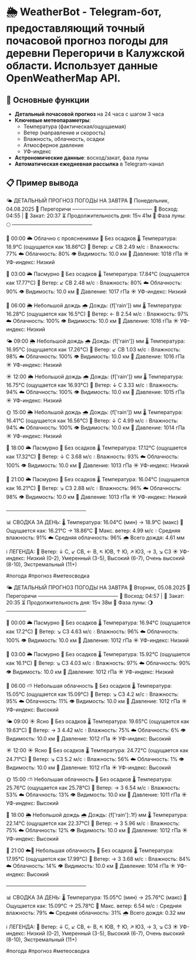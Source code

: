 # 🌦️ WeatherBot - Telegram-бот, предоставляющий точный почасовой прогноз погоды для деревни Перегоричи в  Калужской области. Использует данные OpenWeatherMap API.


## 📌 Основные функции
- **Детальный почасовой прогноз** на 24 часа с шагом 3 часа
- **Ключевые метеопараметры**:
  - Температура (фактическая/ощущаемая)
  - Ветер (направление и скорость)
  - Влажность, облачность, осадки
  - Атмосферное давление
  - УФ-индекс
- **Астрономические данные**: восход/закат, фаза луны
- **Автоматическая ежедневная рассылка** в Telegram-канал

## 📋 Пример вывода
🌤️ ДЕТАЛЬНЫЙ ПРОГНОЗ ПОГОДЫ НА ЗАВТРА
📅 Понедельник, 04.08.2025
📍 Перегоричи
──────────────────────
🌅 Восход: 04:55 | 🌇 Закат: 20:37
⏳ Продолжительность дня: 15ч 41м
🌙 Фаза луны: 🌕
──────────────────────

🌙 00:00
🌥 Облачно с прояснениями
 🌵 Без осадков
🌡️ Температура: 18.9°C (ощущается как 18.86°C)
💨 Ветер: ↙ СВ 2.49 м/с
💧 Влажность: 77%
☁️ Облачность: 80%
👁️ Видимость: 10.0 км
🎈 Давление: 1018 гПа
☀️ УФ-индекс: Низкий


🌙 03:00
🌥 Пасмурно
 🌵 Без осадков
🌡️ Температура: 17.84°C (ощущается как 17.77°C)
💨 Ветер: ↙ СВ 2.48 м/с
💧 Влажность: 80%
☁️ Облачность: 90%
👁️ Видимость: 10.0 км
🎈 Давление: 1017 гПа
☀️ УФ-индекс: Низкий


🌅 06:00
🌦 Небольшой дождь
 🌧️ Дождь: {f['rain']} мм
🌡️ Температура: 16.28°C (ощущается как 16.5°C)
💨 Ветер: ← В 2.54 м/с
💧 Влажность: 97%
☁️ Облачность: 100%
👁️ Видимость: 10.0 км
🎈 Давление: 1016 гПа
☀️ УФ-индекс: Низкий


🌤️ 09:00
🌦 Небольшой дождь
 🌧️ Дождь: {f['rain']} мм
🌡️ Температура: 16.95°C (ощущается как 17.26°C)
💨 Ветер: ↙ СВ 1.03 м/с
💧 Влажность: 98%
☁️ Облачность: 100%
👁️ Видимость: 10.0 км
🎈 Давление: 1016 гПа
☀️ УФ-индекс: Низкий


☀️ 12:00
🌦 Небольшой дождь
 🌧️ Дождь: {f['rain']} мм
🌡️ Температура: 16.75°C (ощущается как 16.93°C)
💨 Ветер: ↓ С 3.33 м/с
💧 Влажность: 94%
☁️ Облачность: 100%
👁️ Видимость: 10.0 км
🎈 Давление: 1015 гПа
☀️ УФ-индекс: Низкий


🌞 15:00
🌦 Небольшой дождь
 🌧️ Дождь: {f['rain']} мм
🌡️ Температура: 16.41°C (ощущается как 16.56°C)
💨 Ветер: ↓ С 4.99 м/с
💧 Влажность: 94%
☁️ Облачность: 100%
👁️ Видимость: 10.0 км
🎈 Давление: 1014 гПа
☀️ УФ-индекс: Низкий


🌇 18:00
🌥 Пасмурно
 🌵 Без осадков
🌡️ Температура: 17.12°C (ощущается как 17.32°C)
💨 Ветер: ↓ С 3.68 м/с
💧 Влажность: 93%
☁️ Облачность: 100%
👁️ Видимость: 10.0 км
🎈 Давление: 1013 гПа
☀️ УФ-индекс: Низкий


🌃 21:00
🌥 Пасмурно
 🌵 Без осадков
🌡️ Температура: 16.04°C (ощущается как 16.21°C)
💨 Ветер: ↘ СЗ 2.88 м/с
💧 Влажность: 96%
☁️ Облачность: 98%
👁️ Видимость: 10.0 км
🎈 Давление: 1013 гПа
☀️ УФ-индекс: Низкий


──────────────────────

📊 СВОДКА ЗА ДЕНЬ:
🌡️ Температура: 16.04°C (мин) → 18.9°C (макс)
👤 Ощущается как: 16.21°C → 18.86°C
💨 Макс. ветер: 4.99 м/с
💧 Средняя влажность: 91%
☁️ Средняя облачность: 96%
🌧️ Всего дождя: 4.61 мм

ℹ️ ЛЕГЕНДА:
💨 Ветер: ↓ С, ↙ СВ, ← В, ↖ ЮВ, ↑ Ю, ↗ ЮЗ, → З, ↘ СЗ
☀️ УФ-индекс: Низкий (0-2), Умеренный (3-5), Высокий (6-7), Очень высокий (8-10), Экстремальный (11+)

#погода #прогноз #метеосводка

🌤️ ДЕТАЛЬНЫЙ ПРОГНОЗ ПОГОДЫ НА ЗАВТРА
📅 Вторник, 05.08.2025
📍 Перегоричи
──────────────────────
🌅 Восход: 04:57 | 🌇 Закат: 20:35
⏳ Продолжительность дня: 15ч 38м
🌙 Фаза луны: 🌖
──────────────────────

🌙 00:00
🌥 Пасмурно
 🌵 Без осадков
🌡️ Температура: 16.94°C (ощущается как 17.2°C)
💨 Ветер: ↘ СЗ 4.63 м/с
💧 Влажность: 96%
☁️ Облачность: 100%
👁️ Видимость: 10.0 км
🎈 Давление: 1012 гПа
☀️ УФ-индекс: Низкий


🌙 03:00
🌥 Пасмурно
 🌵 Без осадков
🌡️ Температура: 15.92°C (ощущается как 16.1°C)
💨 Ветер: ↘ СЗ 4.03 м/с
💧 Влажность: 97%
☁️ Облачность: 90%
👁️ Видимость: 10.0 км
🎈 Давление: 1012 гПа
☀️ УФ-индекс: Низкий


🌅 06:00
⛅️ Небольшая облачность
 🌵 Без осадков
🌡️ Температура: 15.05°C (ощущается как 15.09°C)
💨 Ветер: ↘ СЗ 4.2 м/с
💧 Влажность: 95%
☁️ Облачность: 11%
👁️ Видимость: 10.0 км
🎈 Давление: 1012 гПа
☀️ УФ-индекс: Высокий


🌤️ 09:00
☀️ Ясно
 🌵 Без осадков
🌡️ Температура: 19.65°C (ощущается как 19.63°C)
💨 Ветер: → З 4.42 м/с
💧 Влажность: 75%
☁️ Облачность: 6%
👁️ Видимость: 10.0 км
🎈 Давление: 1012 гПа
☀️ УФ-индекс: Высокий


☀️ 12:00
☀️ Ясно
 🌵 Без осадков
🌡️ Температура: 24.72°C (ощущается как 24.71°C)
💨 Ветер: ↘ СЗ 5.2 м/с
💧 Влажность: 56%
☁️ Облачность: 1%
👁️ Видимость: 10.0 км
🎈 Давление: 1012 гПа
☀️ УФ-индекс: Высокий


🌞 15:00
⛅️ Небольшая облачность
 🌵 Без осадков
🌡️ Температура: 25.76°C (ощущается как 25.78°C)
💨 Ветер: → З 6.54 м/с
💧 Влажность: 53%
☁️ Облачность: 13%
👁️ Видимость: 10.0 км
🎈 Давление: 1011 гПа
☀️ УФ-индекс: Высокий


🌇 18:00
🌦 Небольшой дождь
 🌧️ Дождь: {f['rain']:.1f} мм
🌡️ Температура: 22.14°C (ощущается как 22.37°C)
💨 Ветер: → З 5.96 м/с
💧 Влажность: 75%
☁️ Облачность: 12%
👁️ Видимость: 10.0 км
🎈 Давление: 1012 гПа
☀️ УФ-индекс: Высокий


🌃 21:00
☁️🌙 Небольшая облачность
 🌵 Без осадков
🌡️ Температура: 17.95°C (ощущается как 17.99°C)
💨 Ветер: → З 3.68 м/с
💧 Влажность: 84%
☁️ Облачность: 14%
👁️ Видимость: 10.0 км
🎈 Давление: 1014 гПа
☀️ УФ-индекс: Высокий


──────────────────────

📊 СВОДКА ЗА ДЕНЬ:
🌡️ Температура: 15.05°C (мин) → 25.76°C (макс)
👤 Ощущается как: 15.09°C → 25.78°C
💨 Макс. ветер: 6.54 м/с
💧 Средняя влажность: 79%
☁️ Средняя облачность: 31%
🌧️ Всего дождя: 0.32 мм

ℹ️ ЛЕГЕНДА:
💨 Ветер: ↓ С, ↙ СВ, ← В, ↖ ЮВ, ↑ Ю, ↗ ЮЗ, → З, ↘ СЗ
☀️ УФ-индекс: Низкий (0-2), Умеренный (3-5), Высокий (6-7), Очень высокий (8-10), Экстремальный (11+)

#погода #прогноз #метеосводка
